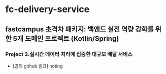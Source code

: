 # fc-delivery-service

## fastcampus 초격차 패키지: 백엔드 실전 역량 강화를 위한 5개 도메인 프로젝트 (Kotlin/Spring)

### Project 3.실시간 데이터 처리에 집중한 대규모 배달 서비스

- [강의 github 링크] noting
